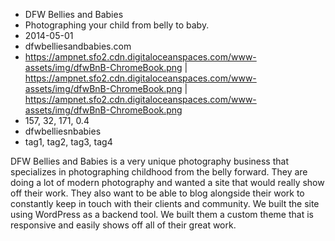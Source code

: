 * DFW Bellies and Babies
* Photographing your child from belly to baby.
* 2014-05-01
* dfwbelliesandbabies.com
* https://ampnet.sfo2.cdn.digitaloceanspaces.com/www-assets/img/dfwBnB-ChromeBook.png | https://ampnet.sfo2.cdn.digitaloceanspaces.com/www-assets/img/dfwBnB-ChromeBook.png | https://ampnet.sfo2.cdn.digitaloceanspaces.com/www-assets/img/dfwBnB-ChromeBook.png
* 157, 32, 171, 0.4
* dfwbelliesnbabies
* tag1, tag2, tag3, tag4

DFW Bellies and Babies is a very unique photography business that specializes in photographing childhood from the belly forward. They are doing a lot of modern photography and wanted a site that would really show off their work. They also want to be able to blog alongside their work to constantly keep in touch with their clients and community. We built the site using WordPress as a backend tool. We built them a custom theme that is responsive and easily shows off all of their great work.


